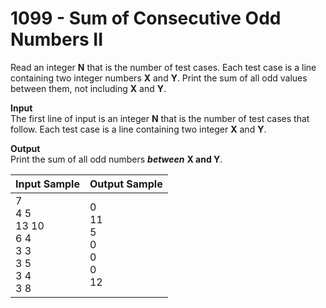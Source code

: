 # 1099 - Sum of Consecutive Odd Numbers II

Read an integer **N** that is the number of test cases. Each test case is a line containing two integer numbers **X** and **Y**. Print the sum of all odd values between them, not including **X** and **Y**.

**Input**<br>
The first line of input is an integer **N** that is the number of test cases that follow. Each test case is a line containing two integer **X** and **Y**.

**Output**<br>
Print the sum of all odd numbers ***between*** **X and Y**.

| Input Sample                                                       | Output Sample                                 |
|:-------------------------------------------------------------------|:----------------------------------------------|
| 7 <br> 4 5 <br> 13 10 <br> 6 4 <br> 3 3 <br> 3 5 <br> 3 4 <br> 3 8 | 0 <br> 11 <br> 5 <br> 0 <br> 0 <br> 0 <br> 12 |